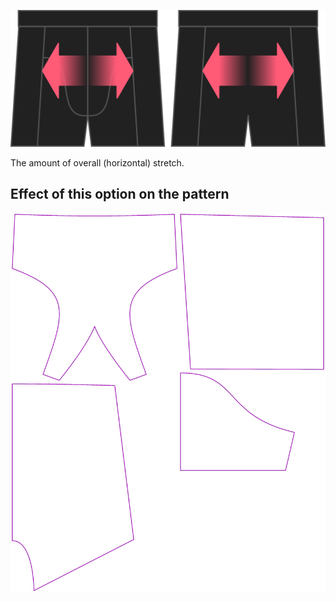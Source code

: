 ![De optie voor stretch bij Bruce](./stretch.svg)

The amount of overall (horizontal) stretch.


## Effect of this option on the pattern
![This image shows the effect of this option by superimposing several variants that have a different value for this option](bruce_stretch_sample.svg "Effect of this option on the pattern")